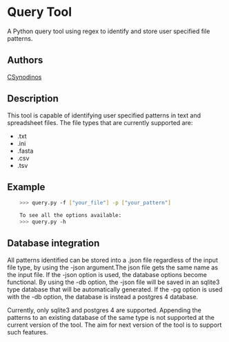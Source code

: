 # Query Tool
A Python query tool using regex to identify and store user specified file patterns.

## Authors
[CSynodinos](https://github.com/CSynodinos)

## Description
This tool is capable of identifying user specified patterns in text and spreadsheet files. The file types that are currently supported are: 
* .txt
* .ini
* .fasta
* .csv
* .tsv

## Example
```bash
    >>> query.py -f ["your_file"] -p ["your_pattern"]

    To see all the options available:
    >>> query.py -h
```

## Database integration

All patterns identified can be stored into a .json file regardless of the input file type, by using the -json argument.The json file gets the same name as the input file. If the -json option is used, the database options become functional. By using the -db option, the -json file will be saved in an sqlite3 type database that will be automatically generated. If the -pg option is used with the -db option, the database is instead a postgres 4 database.

Currently, only sqlite3 and postgres 4 are supported. Appending the patterns to an existing database of the same type is not supported at the current version of the tool. The aim for next version of the tool is to support such features.

